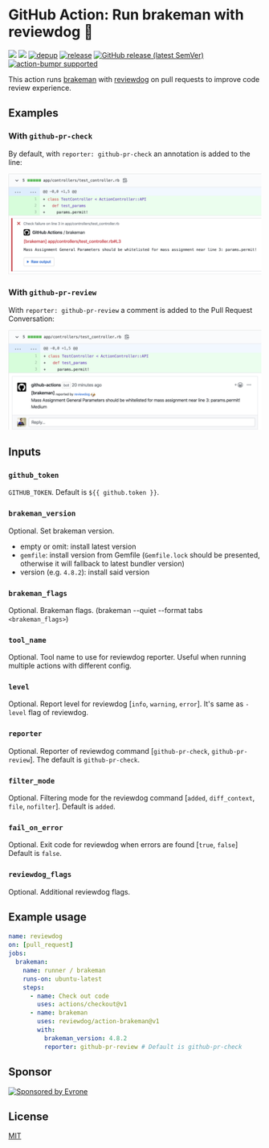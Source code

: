 # GitHub Action: Run brakeman with reviewdog 🐶

[![](https://github.com/reviewdog/action-brakeman/workflows/CI/badge.svg)](https://github.com/reviewdog/action-brakeman/actions?query=workflow%3ACI)
[![](https://img.shields.io/github/license/reviewdog/action-brakeman)](./LICENSE)
[![depup](https://github.com/reviewdog/action-brakeman/workflows/depup/badge.svg)](https://github.com/reviewdog/action-brakeman/actions?query=workflow%3Adepup)
[![release](https://github.com/reviewdog/action-brakeman/workflows/release/badge.svg)](https://github.com/reviewdog/action-brakeman/actions?query=workflow%3Arelease)
[![GitHub release (latest SemVer)](https://img.shields.io/github/v/release/reviewdog/action-brakeman?logo=github&sort=semver)](https://github.com/reviewdog/action-brakeman/releases)
[![action-bumpr supported](https://img.shields.io/badge/bumpr-supported-ff69b4?logo=github&link=https://github.com/haya14busa/action-bumpr)](https://github.com/haya14busa/action-bumpr)

This action runs [brakeman](https://github.com/presidentbeef/brakeman) with
[reviewdog](https://github.com/reviewdog/reviewdog) on pull requests to improve
code review experience.

## Examples

### With `github-pr-check`

By default, with `reporter: github-pr-check` an annotation is added to the line:

![Example comment made by the action, with github-pr-check](examples/example-github-pr-check.png)

### With `github-pr-review`

With `reporter: github-pr-review` a comment is added to the Pull Request Conversation:

![Example comment made by the action, with github-pr-review](examples/example-github-pr-review.png)

## Inputs

### `github_token`

`GITHUB_TOKEN`. Default is `${{ github.token }}`.

### `brakeman_version`

Optional. Set brakeman version. 
* empty or omit: install latest version
* `gemfile`: install version from Gemfile (`Gemfile.lock` should be presented, otherwise it will fallback to latest bundler version)
* version (e.g. `4.8.2`): install said version

### `brakeman_flags`

Optional. Brakeman flags. (brakeman --quiet --format tabs `<brakeman_flags>`)

### `tool_name`

Optional. Tool name to use for reviewdog reporter. Useful when running multiple
actions with different config.

### `level`

Optional. Report level for reviewdog [`info`, `warning`, `error`].
It's same as `-level` flag of reviewdog.

### `reporter`

Optional. Reporter of reviewdog command [`github-pr-check`, `github-pr-review`].
The default is `github-pr-check`.

### `filter_mode`

Optional. Filtering mode for the reviewdog command [`added`, `diff_context`, `file`, `nofilter`].
Default is `added`.

### `fail_on_error`

Optional.  Exit code for reviewdog when errors are found [`true`, `false`]
Default is `false`.

### `reviewdog_flags`

Optional. Additional reviewdog flags.

## Example usage

```yml
name: reviewdog
on: [pull_request]
jobs:
  brakeman:
    name: runner / brakeman
    runs-on: ubuntu-latest
    steps:
      - name: Check out code
        uses: actions/checkout@v1
      - name: brakeman
        uses: reviewdog/action-brakeman@v1
        with:
          brakeman_version: 4.8.2
          reporter: github-pr-review # Default is github-pr-check
```

## Sponsor

<p>
  <a href="https://evrone.com/?utm_source=action-brakeman">
    <img src="https://www.mgrachev.com/assets/static/evrone-sponsored-300.png" 
      alt="Sponsored by Evrone" width="210">
  </a>
</p>

## License

[MIT](https://choosealicense.com/licenses/mit)
